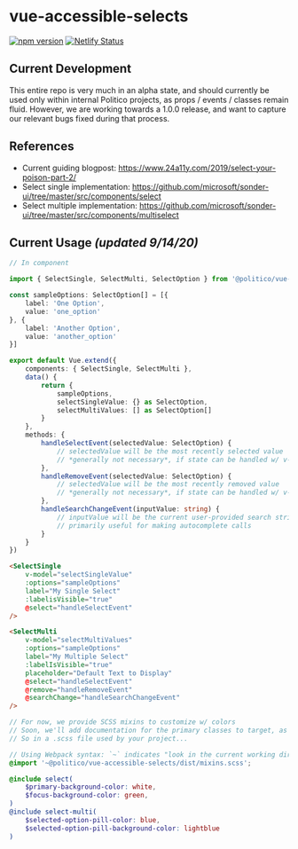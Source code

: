 # vue-accessible-selects

[![npm version](https://badge.fury.io/js/%40politico%2Fvue-accessible-selects.svg)](https://badge.fury.io/js/%40politico%2Fvue-accessible-selects)
[![Netlify Status](https://api.netlify.com/api/v1/badges/dd8c8636-2b7a-4984-a031-712b57d9bfba/deploy-status)](https://app.netlify.com/sites/vue-accessible-selects/deploys)

## Current Development

This entire repo is very much in an alpha state, and should currently be used only within internal Politico projects, as props / events / classes remain fluid. However, we are working towards a 1.0.0 release, and want to capture our relevant bugs fixed during that process.

## References

* Current guiding blogpost: https://www.24a11y.com/2019/select-your-poison-part-2/ 
* Select single implementation: https://github.com/microsoft/sonder-ui/tree/master/src/components/select 
* Select multiple implementation: https://github.com/microsoft/sonder-ui/tree/master/src/components/multiselect

## Current Usage *(updated 9/14/20)*

```ts
// In component

import { SelectSingle, SelectMulti, SelectOption } from '@politico/vue-accessible-selects'

const sampleOptions: SelectOption[] = [{
	label: 'One Option',
	value: 'one_option'
}, {
	label: 'Another Option',
	value: 'another_option'
}]

export default Vue.extend({
	components: { SelectSingle, SelectMulti },
	data() {
		return {
			sampleOptions,
			selectSingleValue: {} as SelectOption,
			selectMultiValues: [] as SelectOption[]
		}
	},
	methods: {
		handleSelectEvent(selectedValue: SelectOption) {
			// selectedValue will be the most recently selected value
			// *generally not necessary*, if state can be handled w/ v-model alone
		},
		handleRemoveEvent(selectedValue: SelectOption) {
			// selectedValue will be the most recently removed value
			// *generally not necessary*, if state can be handled w/ v-model alone
		},
		handleSearchChangeEvent(inputValue: string) {
			// inputValue will be the current user-provided search string
			// primarily useful for making autocomplete calls
		}
	}
})

```

```html
<SelectSingle
	v-model="selectSingleValue"
	:options="sampleOptions"
	label="My Single Select"
	:labelisVisible="true"
	@select="handleSelectEvent"
/>

<SelectMulti
	v-model="selectMultiValues"
	:options="sampleOptions"
	label="My Multiple Select"
	:labelIsVisible="true"
	placeholder="Default Text to Display"
	@select="handleSelectEvent"
	@remove="handleRemoveEvent"
	@searchChange="handleSearchChangeEvent"
/>
```

```scss
// For now, we provide SCSS mixins to customize w/ colors
// Soon, we'll add documentation for the primary classes to target, as well as a default .css file to include
// So in a .scss file used by your project...

// Using Webpack syntax: `~` indicates "look in the current working directory"
@import '~@politico/vue-accessible-selects/dist/mixins.scss';

@include select(
	$primary-background-color: white,
	$focus-background-color: green,
)
@include select-multi(
	$selected-option-pill-color: blue,
	$selected-option-pill-background-color: lightblue
)
```